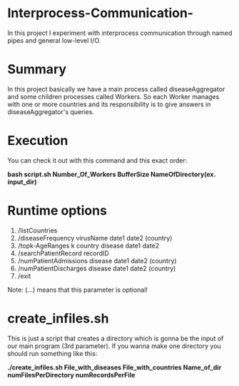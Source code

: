 # Interprocess-Communication-
In this project I experiment with interprocess communication through named pipes and general low-level I/O.

# Summary
In this project basically we have a main process called diseaseAggregator and some children processes called Workers. So each Worker manages with one or more countries and its responsibility is to give answers in diseaseAggregator's queries.

# Execution 
You can check it out with this command and this exact order: 

**bash script.sh Number_Of_Workers BufferSize NameOfDirectory(ex. input_dir)** 

# Runtime options
1) /listCountries
2) /diseaseFrequency virusName date1 date2 (country)
3) /topk-AgeRanges k country disease date1 date2
4) /searchPatientRecord recordID
5) /numPatientAdmissions disease date1 date2 (country)
6) /numPatientDischarges disease date1 date2 (country)
7) /exit

Note: (...) means that this parameter is optional!

# create_infiles.sh 
This is just a script that creates a directory which is gonna be the input of our main program (3rd parameter). 
If you wanna make one directory you should run something like this:

**./create_infiles.sh File_with_diseases File_with_countries Name_of_dir numFilesPerDirectory numRecordsPerFile**
